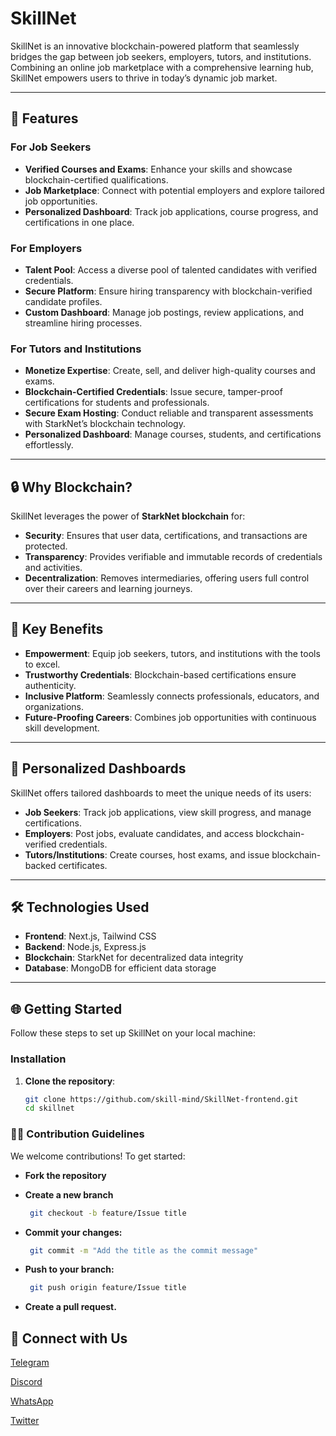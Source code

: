 # SkillNet

SkillNet is an innovative blockchain-powered platform that seamlessly bridges the gap between job seekers, employers, tutors, and institutions. Combining an online job marketplace with a comprehensive learning hub, SkillNet empowers users to thrive in today’s dynamic job market.

---

## 🌟 Features

### **For Job Seekers**
- **Verified Courses and Exams**: Enhance your skills and showcase blockchain-certified qualifications.
- **Job Marketplace**: Connect with potential employers and explore tailored job opportunities.
- **Personalized Dashboard**: Track job applications, course progress, and certifications in one place.

### **For Employers**
- **Talent Pool**: Access a diverse pool of talented candidates with verified credentials.
- **Secure Platform**: Ensure hiring transparency with blockchain-verified candidate profiles.
- **Custom Dashboard**: Manage job postings, review applications, and streamline hiring processes.

### **For Tutors and Institutions**
- **Monetize Expertise**: Create, sell, and deliver high-quality courses and exams.
- **Blockchain-Certified Credentials**: Issue secure, tamper-proof certifications for students and professionals.
- **Secure Exam Hosting**: Conduct reliable and transparent assessments with StarkNet’s blockchain technology.
- **Personalized Dashboard**: Manage courses, students, and certifications effortlessly.

---

## 🔒 Why Blockchain? 

SkillNet leverages the power of **StarkNet blockchain** for:
- **Security**: Ensures that user data, certifications, and transactions are protected.
- **Transparency**: Provides verifiable and immutable records of credentials and activities.
- **Decentralization**: Removes intermediaries, offering users full control over their careers and learning journeys.

---

## 🚀 Key Benefits

- **Empowerment**: Equip job seekers, tutors, and institutions with the tools to excel.
- **Trustworthy Credentials**: Blockchain-based certifications ensure authenticity.
- **Inclusive Platform**: Seamlessly connects professionals, educators, and organizations.
- **Future-Proofing Careers**: Combines job opportunities with continuous skill development.

---

## 🎯 Personalized Dashboards

SkillNet offers tailored dashboards to meet the unique needs of its users:
- **Job Seekers**: Track job applications, view skill progress, and manage certifications.
- **Employers**: Post jobs, evaluate candidates, and access blockchain-verified credentials.
- **Tutors/Institutions**: Create courses, host exams, and issue blockchain-backed certificates.

---

## 🛠️ Technologies Used

- **Frontend**: Next.js, Tailwind CSS
- **Backend**: Node.js, Express.js
- **Blockchain**: StarkNet for decentralized data integrity
- **Database**: MongoDB for efficient data storage


---

## 🌐 Getting Started

Follow these steps to set up SkillNet on your local machine:



### Installation

1. **Clone the repository**:
   ```bash
   git clone https://github.com/skill-mind/SkillNet-frontend.git
   cd skillnet

###  🧑‍💻 Contribution Guidelines
We welcome contributions! To get started:

- **Fork the repository**
- **Create a new branch**

  ```bash
   git checkout -b feature/Issue title
  ```

 - **Commit your changes:**
   ```bash
    git commit -m "Add the title as the commit message"
   ```

- **Push to your branch:**
  ```bash
   git push origin feature/Issue title
  ```

- **Create a pull request.**

## 🤝 Connect with Us

[Telegram](https://t.me/+wkTCPZzVyGU5ZDFk")

[Discord](https://discord.gg/kP5FkkQs")

[WhatsApp](https://chat.whatsapp.com/JDNY8iGHyRtE9fsIYVdKvL")

[Twitter](https://x.com/projectSkillNet")
